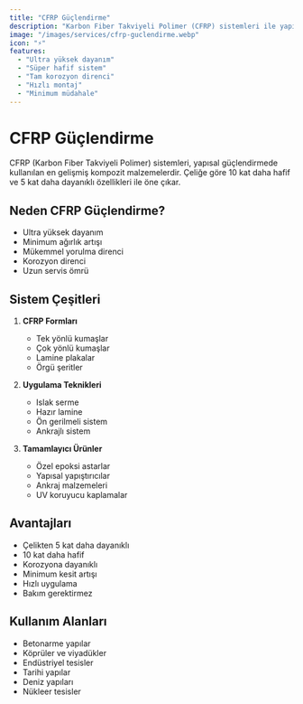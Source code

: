```yaml
---
title: "CFRP Güçlendirme"
description: "Karbon Fiber Takviyeli Polimer (CFRP) sistemleri ile yapısal güçlendirme çözümleri"
image: "/images/services/cfrp-guclendirme.webp"
icon: "⚡"
features:
  - "Ultra yüksek dayanım"
  - "Süper hafif sistem"
  - "Tam korozyon direnci"
  - "Hızlı montaj"
  - "Minimum müdahale"
---
```


# CFRP Güçlendirme

CFRP (Karbon Fiber Takviyeli Polimer) sistemleri, yapısal güçlendirmede kullanılan en gelişmiş kompozit malzemelerdir. Çeliğe göre 10 kat daha hafif ve 5 kat daha dayanıklı özellikleri ile öne çıkar.

## Neden CFRP Güçlendirme?

- Ultra yüksek dayanım
- Minimum ağırlık artışı
- Mükemmel yorulma direnci
- Korozyon direnci
- Uzun servis ömrü

## Sistem Çeşitleri

1. **CFRP Formları**
   - Tek yönlü kumaşlar
   - Çok yönlü kumaşlar
   - Lamine plakalar
   - Örgü şeritler

2. **Uygulama Teknikleri**
   - Islak serme
   - Hazır lamine
   - Ön gerilmeli sistem
   - Ankrajlı sistem

3. **Tamamlayıcı Ürünler**
   - Özel epoksi astarlar
   - Yapısal yapıştırıcılar
   - Ankraj malzemeleri
   - UV koruyucu kaplamalar

## Avantajları

- Çelikten 5 kat daha dayanıklı
- 10 kat daha hafif
- Korozyona dayanıklı
- Minimum kesit artışı
- Hızlı uygulama
- Bakım gerektirmez

## Kullanım Alanları

- Betonarme yapılar
- Köprüler ve viyadükler
- Endüstriyel tesisler
- Tarihi yapılar
- Deniz yapıları
- Nükleer tesisler 